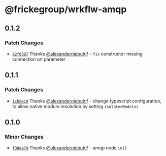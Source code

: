 # @frickegroup/wrkflw-amqp

## 0.1.2

### Patch Changes

- [`82f0387`](https://github.com/frickegroup/wrkflw-engine/commit/82f0387ad36bdb8e5a07bf3dfdccfbc407acc510) Thanks [@alexanderniebuhr](https://github.com/alexanderniebuhr)! - `fix` constructor missing connection url parameter

## 0.1.1

### Patch Changes

- [`1cb9e19`](https://github.com/frickegroup/wrkflw-engine/commit/1cb9e19cf43a6ef44affccdd730e1f1dc0fca0c7) Thanks [@alexanderniebuhr](https://github.com/alexanderniebuhr)! - change typescript configuration, to allow native module resolution by setting `isolatedModules`

## 0.1.0

### Minor Changes

- [`f388a79`](https://github.com/frickegroup/wrkflw-engine/commit/f388a79e55f1b93d5f5a70bb74392b1f23e36483) Thanks [@alexanderniebuhr](https://github.com/alexanderniebuhr)! - amqp node `in()`
